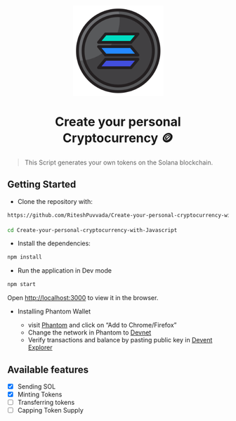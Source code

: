 <div align="center">
    <img width="205px" alt="logo" src="public\android-chrome-512x512.png">
    <h1>Create your personal Cryptocurrency 🪙</h1>
</div>

> This Script generates your own tokens on the Solana blockchain.

## Getting Started

* Clone the repository with:

```bash
https://github.com/RiteshPuvvada/Create-your-personal-cryptocurrency-with-Javascript.git

cd Create-your-personal-cryptocurrency-with-Javascript
```

* Install the dependencies:

```bash
npm install
```

* Run the application in Dev mode

```bash
npm start
```
Open [http://localhost:3000](http://localhost:3000) to view it in the browser.


* Installing Phantom Wallet

    + visit [Phantom](https://phantom.app/) and click on “Add to Chrome/Firefox”
    + Change the network in Phantom to [Devnet](https://docs.solana.com/clusters#:~:text=Devnet,validators%20should%20first%20target%20Devnet.)
    + Verify transactions and balance by pasting public key in  [Devent Explorer](https://explorer.solana.com/?cluster=devnet)


## Available features

- [x] Sending SOL
- [x] Minting Tokens
- [ ] Transferring tokens
- [ ] Capping Token Supply
